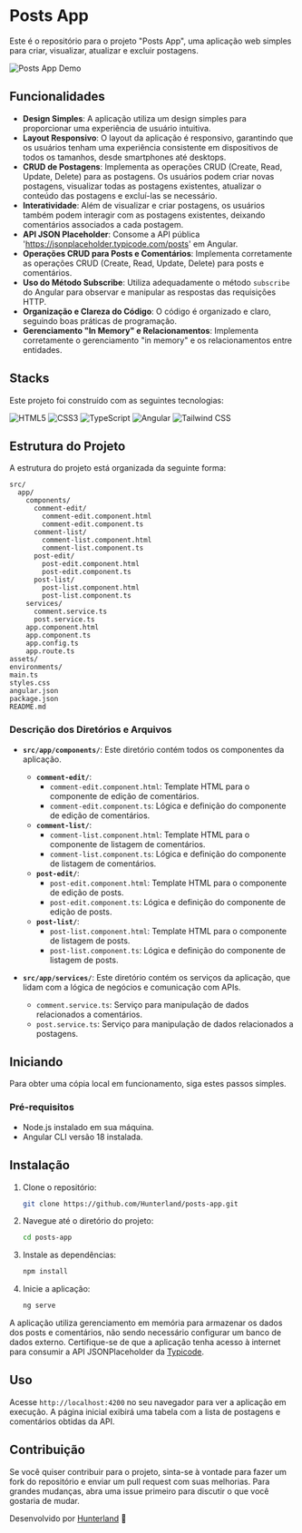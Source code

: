 
# Posts App

Este é o repositório para o projeto "Posts App", uma aplicação web simples para criar, visualizar, atualizar e excluir postagens.

![Posts App Demo](/public/Newhome.gif)

## Funcionalidades

- **Design Simples**: A aplicação utiliza um design simples para proporcionar uma experiência de usuário intuitiva.
- **Layout Responsivo**: O layout da aplicação é responsivo, garantindo que os usuários tenham uma experiência consistente em dispositivos de todos os tamanhos, desde smartphones até desktops.
- **CRUD de Postagens**: Implementa as operações CRUD (Create, Read, Update, Delete) para as postagens. Os usuários podem criar novas postagens, visualizar todas as postagens existentes, atualizar o conteúdo das postagens e excluí-las se necessário.
- **Interatividade**: Além de visualizar e criar postagens, os usuários também podem interagir com as postagens existentes, deixando comentários associados a cada postagem.
- **API JSON Placeholder**: Consome a API pública 'https://jsonplaceholder.typicode.com/posts' em Angular.
- **Operações CRUD para Posts e Comentários**: Implementa corretamente as operações CRUD (Create, Read, Update, Delete) para posts e comentários.
- **Uso do Método Subscribe**: Utiliza adequadamente o método `subscribe` do Angular para observar e manipular as respostas das requisições HTTP.
- **Organização e Clareza do Código**: O código é organizado e claro, seguindo boas práticas de programação.
- **Gerenciamento "In Memory" e Relacionamentos**: Implementa corretamente o gerenciamento "in memory" e os relacionamentos entre entidades.

## Stacks

Este projeto foi construído com as seguintes tecnologias:

<p>
  <img src="https://img.shields.io/badge/HTML5-E34F26?style=for-the-badge&logo=html5&logoColor=white" alt="HTML5"/>
  <img src="https://img.shields.io/badge/CSS3-1572B6?style=for-the-badge&logo=css3&logoColor=white" alt="CSS3"/>
  <img src="https://img.shields.io/badge/TypeScript-3178C6?style=for-the-badge&logo=typescript&logoColor=white" alt="TypeScript"/>
  <img src="https://img.shields.io/badge/Angular-DD0031?style=for-the-badge&logo=angular&logoColor=white" alt="Angular"/>
  <img src="https://img.shields.io/badge/Tailwind_CSS-38B2AC?style=for-the-badge&logo=tailwind-css&logoColor=white" alt="Tailwind CSS"/>
</p>

## Estrutura do Projeto

A estrutura do projeto está organizada da seguinte forma:

```
src/
  app/
    components/
      comment-edit/
        comment-edit.component.html
        comment-edit.component.ts
      comment-list/
        comment-list.component.html
        comment-list.component.ts
      post-edit/
        post-edit.component.html
        post-edit.component.ts
      post-list/
        post-list.component.html
        post-list.component.ts
    services/
      comment.service.ts
      post.service.ts
    app.component.html
    app.component.ts
    app.config.ts
    app.route.ts
assets/
environments/
main.ts
styles.css
angular.json
package.json
README.md
```

### Descrição dos Diretórios e Arquivos

- **`src/app/components/`**: Este diretório contém todos os componentes da aplicação.
  - **`comment-edit/`**:
    - `comment-edit.component.html`: Template HTML para o componente de edição de comentários.
    - `comment-edit.component.ts`: Lógica e definição do componente de edição de comentários.
  - **`comment-list/`**:
    - `comment-list.component.html`: Template HTML para o componente de listagem de comentários.
    - `comment-list.component.ts`: Lógica e definição do componente de listagem de comentários.
  - **`post-edit/`**:
    - `post-edit.component.html`: Template HTML para o componente de edição de posts.
    - `post-edit.component.ts`: Lógica e definição do componente de edição de posts.
  - **`post-list/`**:
    - `post-list.component.html`: Template HTML para o componente de listagem de posts.
    - `post-list.component.ts`: Lógica e definição do componente de listagem de posts.

- **`src/app/services/`**: Este diretório contém os serviços da aplicação, que lidam com a lógica de negócios e comunicação com APIs.
  - `comment.service.ts`: Serviço para manipulação de dados relacionados a comentários.
  - `post.service.ts`: Serviço para manipulação de dados relacionados a postagens.

## Iniciando

Para obter uma cópia local em funcionamento, siga estes passos simples.

### Pré-requisitos

- Node.js instalado em sua máquina.
- Angular CLI versão 18 instalada.

## Instalação

1. Clone o repositório:
   ```sh
   git clone https://github.com/Hunterland/posts-app.git
   ```
2. Navegue até o diretório do projeto:
   ```sh
   cd posts-app
   ```
3. Instale as dependências:
   ```sh
   npm install
   ```
4. Inicie a aplicação:
   ```sh
   ng serve
   ```

A aplicação utiliza gerenciamento em memória para armazenar os dados dos posts e comentários, não sendo necessário configurar um banco de dados externo. Certifique-se de que a aplicação tenha acesso à internet para consumir a API JSONPlaceholder da [Typicode](https://jsonplaceholder.typicode.com/).

## Uso

Acesse `http://localhost:4200` no seu navegador para ver a aplicação em execução. A página inicial exibirá uma tabela com a lista de postagens e comentários obtidas da API.

## Contribuição

Se você quiser contribuir para o projeto, sinta-se à vontade para fazer um fork do repositório e enviar um pull request com suas melhorias. Para grandes mudanças, abra uma issue primeiro para discutir o que você gostaria de mudar.


Desenvolvido por [Hunterland](https://linkedin.com/in/alan-barroncas) 🚀
